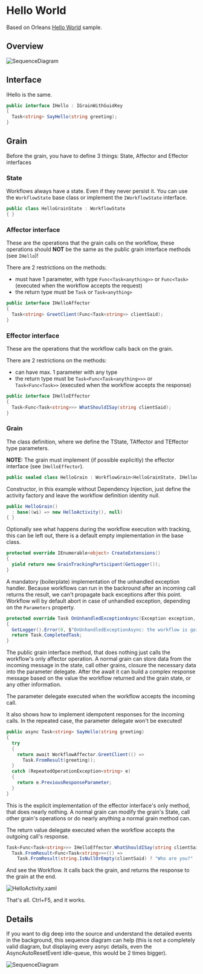 # Hello World

Based on Orleans [Hello World](http://dotnet.github.io/orleans/Samples-Overview/Hello-World) sample.

## Overview

![SequenceDiagram](SequenceDiagram-Overview.png)

## Interface

IHello is the same.

```c#
public interface IHello : IGrainWithGuidKey
{
  Task<string> SayHello(string greeting);
}
```

## Grain

Before the grain, you have to define 3 things: State, Affector and Effector interfaces

### State

Workflows always have a state. Even if they never persist it. You can use the `WorkflowState` base class or implement the `IWorkflowState` interface.

```c#
public class HelloGrainState : WorkflowState
{ }
```

### Affector interface

These are the operations that the grain calls on the workflow, these operations should __NOT__ be the same as the public grain interface methods (see `IHello`)!

There are 2 restrictions on the methods:

* must have 1 parameter, with type `Func<Task<anything>>` or `Func<Task>` (executed when the workflow accepts the request)
* the return type must be `Task` or `Task<anything>`

```c#
public interface IHelloAffector
{
  Task<string> GreetClient(Func<Task<string>> clientSaid);
}
```

### Effector interface

These are the operations that the workflow calls back on the grain.

There are 2 restrictions on the methods:

* can have max. 1 parameter with any type
* the return type must be `Task<Func<Task<anything>>>` or `Task<Func<Task>>` (executed when the workflow accepts the response)

```c#
public interface IHelloEffector
{
  Task<Func<Task<string>>> WhatShouldISay(string clientSaid);
}
```

### Grain

The class definition, where we define the TState, TAffector and TEffector type parameters.

__NOTE:__ The grain must implement (if possible explicitly) the effector interface (see `IHelloEffector`).

```c#
public sealed class HelloGrain : WorkflowGrain<HelloGrainState, IHelloAffector, IHelloEffector>, IHello, IHelloEffector
```

Constructor, in this example without Dependency Injection, just define the activity factory and leave the workflow definition identity null.

```c#
public HelloGrain()
  : base((wi) => new HelloActivity(), null)
{ }
```

Optionally see what happens during the workflow execution with tracking, this can be left out, there is a default empty implementation in the base class.

```c#
protected override IEnumerable<object> CreateExtensions()
{
  yield return new GrainTrackingParticipant(GetLogger());
}
```

A mandatory (boilerplate) implementation of the unhandled exception handler. Because workflows can run in the backround after an incoming call returns the result, we can't propagate back exceptions after this point. Workflow will by default abort in case of unhandled exception, depending on the `Parameters` property.

```c#
protected override Task OnUnhandledExceptionAsync(Exception exception, Activity source)
{
  GetLogger().Error(0, $"OnUnhandledExceptionAsync: the workflow is going to {Parameters.UnhandledExceptionAction}", exception);
  return Task.CompletedTask;
}
```

The public grain interface method, that does nothing just calls the workflow's only affector operation. A normal grain can store data from the incoming message in the state, call other grains, closure the necessary data into the parameter delegate. After the await it can build a complex response message based on the value the workflow returned and the grain state, or any other information.

The parameter delegate executed when the workflow accepts the incoming call.

It also shows how to implement idempotent responses for the incoming calls. In the repeated case, the parameter delegate won't be executed!

```c#
public async Task<string> SayHello(string greeting)
{
  try
  {
    return await WorkflowAffector.GreetClient(() =>
      Task.FromResult(greeting));
  }
  catch (RepeatedOperationException<string> e)
  {
    return e.PreviousResponseParameter;
  }
}
```

This is the explicit implementation of the effector interface's only method, that does nearly nothing. A normal grain can modify the grain's State, call other grain's operations or do nearly anything a normal grain method can.  

The return value delegate executed when the workflow accepts the outgoing call's response.

```c#
Task<Func<Task<string>>> IHelloEffector.WhatShouldISay(string clientSaid) =>
  Task.FromResult<Func<Task<string>>>(() =>
    Task.FromResult(string.IsNullOrEmpty(clientSaid) ? "Who are you?" : "Hello!"));
```

And see the Workflow. It calls back the grain, and returns the response to the grain at the end.

![HelloActivity.xaml](HelloActivity.png)

That's all. Ctrl+F5, and it works.

## Details

If you want to dig deep into the source and understand the detailed events in the background, this sequence diagram can help (this is not a completely valid diagram, but displaying every asnyc details, even the AsyncAutoResetEvent idle-queue, this would be 2 times bigger).

![SequenceDiagram](SequenceDiagram-Details.png)
